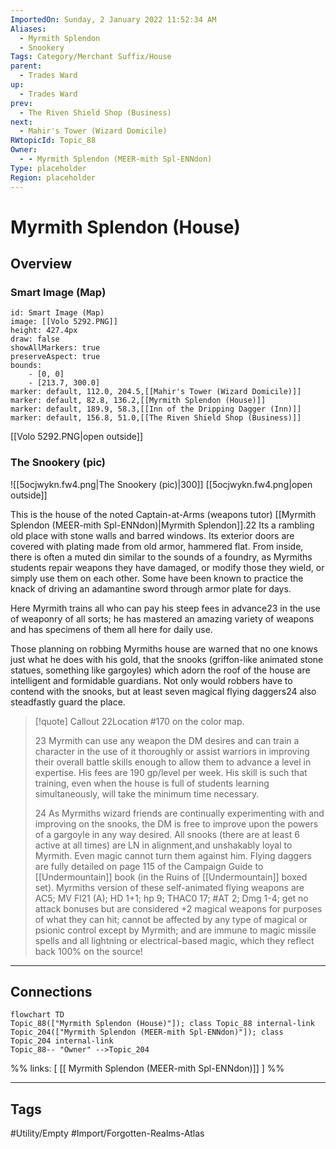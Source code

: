 ```yaml
---
ImportedOn: Sunday, 2 January 2022 11:52:34 AM
Aliases:
  - Myrmith Splendon
  - Snookery
Tags: Category/Merchant Suffix/House
parent:
  - Trades Ward
up:
  - Trades Ward
prev:
  - The Riven Shield Shop (Business)
next:
  - Mahir's Tower (Wizard Domicile)
RWtopicId: Topic_88
Owner:
  - - Myrmith Splendon (MEER-mith Spl-ENNdon)
Type: placeholder
Region: placeholder
---
```

# Myrmith Splendon (House)
## Overview
### Smart Image (Map)

```leaflet
id: Smart Image (Map)
image: [[Volo 5292.PNG]]
height: 427.4px
draw: false
showAllMarkers: true
preserveAspect: true
bounds:
    - [0, 0]
    - [213.7, 300.0]
marker: default, 112.0, 204.5,[[Mahir's Tower (Wizard Domicile)]]
marker: default, 82.8, 136.2,[[Myrmith Splendon (House)]]
marker: default, 189.9, 58.3,[[Inn of the Dripping Dagger (Inn)]]
marker: default, 156.8, 51.0,[[The Riven Shield Shop (Business)]]
```
[[Volo 5292.PNG|open outside]]

### The Snookery (pic)
![[5ocjwykn.fw4.png|The Snookery (pic)|300]]
[[5ocjwykn.fw4.png|open outside]]

This is the house of the noted Captain-at-Arms (weapons tutor) [[Myrmith Splendon (MEER-mith Spl-ENNdon)|Myrmith Splendon]].22 Its a rambling old place with stone walls and barred windows. Its exterior doors are covered with plating made from old armor, hammered flat. From inside, there is often a muted din similar to the sounds of a foundry, as Myrmiths students repair weapons they have damaged, or modify those they wield, or simply use them on each other. Some have been known to practice the knack of driving an adamantine sword through armor plate for days.

Here Myrmith trains all who can pay his steep fees in advance23 in the use of weaponry of all sorts; he has mastered an amazing variety of weapons and has specimens of them all here for daily use.

Those planning on robbing Myrmiths house are warned that no one knows just what he does with his gold, that the snooks (griffon-like animated stone statues, something like gargoyles) which adorn the roof of the house are intelligent and formidable guardians. Not only would robbers have to contend with the snooks, but at least seven magical flying daggers24 also steadfastly guard the place.

> [!quote] Callout
> 22Location #170 on the color map.
> 
> 23 Myrmith can use any weapon the DM desires and can train a character in the use of it thoroughly or assist warriors in improving their overall battle skills enough to allow them to advance a level in expertise. His fees are 190 gp/level per week. His skill is such that training, even when the house is full of students learning simultaneously, will take the minimum time necessary.
> 
> 24 As Myrmiths wizard friends are continually experimenting with and improving on the snooks, the DM is free to improve upon the powers of a gargoyle in any way desired. All snooks (there are at least 6 active at all times) are LN in alignment,and unshakably loyal to Myrmith. Even magic cannot turn them against him. Flying daggers are fully detailed on page 115 of the Campaign Guide to [[Undermountain]] book (in the Ruins of [[Undermountain]] boxed set). Myrmiths version of these self-animated flying weapons are AC5; MV Fl21 (A); HD 1+1; hp 9; THAC0 17; #AT 2; Dmg 1-4; get no attack bonuses but are considered +2 magical weapons for purposes of what they can hit; cannot be affected by any type of magical or psionic control except by Myrmith; and are immune to magic missile spells and all lightning or electrical-based magic, which they reflect back 100% on the source!
> 

---
## Connections
```mermaid
flowchart TD
Topic_88(["Myrmith Splendon (House)"]); class Topic_88 internal-link
Topic_204(["Myrmith Splendon (MEER-mith Spl-ENNdon)"]); class Topic_204 internal-link
Topic_88-- "Owner" -->Topic_204
```
%%
links: [ [[ Myrmith Splendon (MEER-mith Spl-ENNdon)]] ]
%%


---
## Tags
#Utility/Empty #Import/Forgotten-Realms-Atlas

